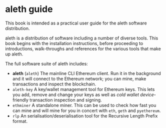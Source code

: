 aleth guide
======= 

This book is intended as a practical user guide for the aleth software distribution.

aleth is a distribution of software including a number of diverse tools. This book begins with the installation instructions, before proceeding to introductions, walk-throughs and references for the various tools that make up aleth.

The full software suite of aleth includes:

- **aleth** (`aleth`) The mainline CLI Ethereum client. Run it in the background and it will connect to the Ethereum network; you can mine, make transactions and inspect the blockchain.
- `aleth-key` A key/wallet management tool for Ethereum keys. This lets you add, remove and change your keys as well as *cold wallet device*-friendly transaction inspection and signing.
- `ethminer` A standalone miner. This can be used to check how fast you can mine and will mine for you in concert with `eth`, `geth` and `pyethereum`.
- `rlp` An serialisation/deserialisation tool for the Recursive Length Prefix format.

